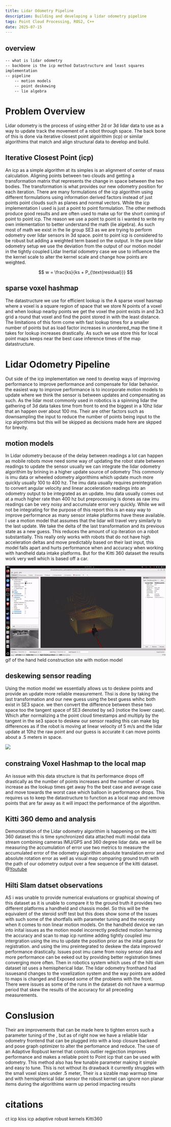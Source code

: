 ```yaml
---
title: Lidar Odometry Pipeline
description: Building and developing a lidar odometry pipeline
tags: Point Cloud Processing, ROS2, C++
date: 2025-07-15
---
```


## overview
    -- what is lidar odometry 
    -- backbone is the icp method Datastructure and least squares implementation
    -- pipeline 
        -- motion models 
        -- point deskewing 
        -- lie algebra



# Problem Overview  
Lidar odometry is the process of using either 2d or 3d lidar data to use as a way to update track the movement of a robot through space.  The back bone of this is done via iterative closest point algoirithim (icp) or similar algorithims that match and align structural data to develop and build. 

## Iterative Closest Point (icp)
An icp as a simple algorithm at its simples is an alignment of center of mass calculation.  Aligning points between two clouds and getting a transformation matrix that represents the change in space between the two bodies. The transformation is what provides our new odometry position for each iteration. There are many formulations of the icp algorithim using different formulations using information derived factors instead of just points point clouds such as planes and normal vectors.  While the icp implementation I used is just a point to point formulation. The other methods produce good results and are often used to make up for the short coming of point to point icp. The reason we use a point to point is i wanted to write my own imlementation to better understand the math (lie algebra). As such most of math we exist in the lie group SE3 as we are trying to perform odometry over lidar sensors in 3d space.  point to point icp is considered to be robust but adding a weighted term based on the output.  In the pure lidar odometry setup we use the deviation from the output of our motion model in the tightly coupled Lidar Inertial odometry case we use to influence the the kernel scale to alter the kernel scale and change how points are weighted.

$$
     w  = \frac{ks}{ks + P_{\text{residual}}}
$$

## sparse voxel hashmap 
The datastructure we use for efficient lookup is the A sparse voxel hasmap where a voxel is a square region of space that we store N points of a voxel and when lookup nearby points we get the voxel the point exists in and 3x3 grid a round that voxel and find the point stored in with the least distance.  The limitations of this form come with fast lookup times for a smaller number of points but as load factor increases in unordered_map the time it takes for lookup increases drastically. As such we use store this for local point maps keeps near the best case inference times of the map datastructure.

#  Lidar Odometry Pipeline
Out side of the icp implementation we need to develop ways of improving performance to improve performance and compensate for lidar behavior.  the easiest way to improve performance is to incorporate motion models to update where we think the sensor is between updates and compensating as such. As the lidar most commonly used in robotics is a spinning lidar the gathering of 3d data takes time from front to end the biggest in a 10hz lidar that an happen over about 100 ms. Their are other factors such as downsampling the input to reduce the number of points being input to the icp algorithims but this will be skipped as decisions made here are skpped for brevity.

## motion models 
In Lidar odometry because of the delay between readings a lot can happen as mobile robots move need some way of updating the robot state between readings to update the sensor usually we can integrate the lidar odometry algorithim by brining in a higher update source of odometry This commonly is imu data or  wheeled odometry algorithims which update much more quickly usually 100 to 400 hz. The imu data usually requires preintegration to convert angular velocity and linear acceleration readings into an odometry output to be integrated as an update. Imu data usually comes out at a much higher rate than 400 hz but preprocessing is dones as raw imu readings can be very noisy and accumulate error very quickly.  While we will not be integrating for the purpose of this report this is an easy way to improve performance as many sensor intake platforms have these available.  I use a motion model that assumes that the lidar will travel very similarly to the last update. We take the delta of the last transformation and its previous state as a new guess. This reduces the amount of icp iteration on a robot  substantially. This really only works with robots that do not have high acceleration deltas and move predictably based on their last input, this model falls apart and hurts performance when and accuracy when working with handheld data intake platforms. But for the Kitti 360 dataset the results work very well which is based off a car.

![Using a motion model with a hand held data intake platform](
    https://github.com/torn8to/odom_ws/blob/master/media/output.gif?raw
    ) gif of the hand held construction site with motion model

## deskewing sensor reading
Using the motion model we essentially allows us to deskew points and provide an update  more reliable measurement.  Thsi is done by taking the last transformation and our new guess using the best guess whihc both exist in SE3 space. we then convert the difference between these two space too the tangent space of SE3 denoted by se3 (notice the lower case). Which after normalizing a the point cloud timestamps and multiply by the tangent in the se3 space to deskew our sensor reading this can make big differences as if the robot is moving at linear velocity of 5 m/s and the lidar update at 10hz the raw point and our guess is accurate it can move points about a .5 meters in space.  

![](https://github.com/torn8to/odom_ws/blob/master/media/odometry/plot_trajectories.png?raw)

## constraing Voxel Hashmap to the local map
An isssue with this data structure is that its performance drops off drastically as the number of points increases and the number of voxels increase as the lookup times get away fro the best case and average case and move towards the worst case which balloon in performance drops. This requires us to keep the datastructure to function as a local map and remove points that are far away as it will impact the performance of the algorithm.  

## Kitti 360 demo and analysis
Demonstration of the Lidar odometry algorithim is happening on the kitti 360 dataset this is time synchronized data attached multi modal data stream combining cameras IMU/GPS and 360 degree lidar data.  we will be measuring the accumulation of error use two metrics to measure the accumulated error of the odometry algorithim absolute translation error and absolute rotation error as well as visual map comparing ground truth with the path of our odometry output over a few sequence of the kitti dataset. 
@[Youtube]()

## Hilti Slam datset observations
AS i was unable to provide numerical evaluations or graphical showing of this dataset as it is unable to compare it to the ground truth it provides two different platforms a handheld and chassis model. So this will be the equivalent of the steroid sniff test but this does show some of the issues with such some of the shortfalls with parameter tuning and the necesty when it comes to non linear motion models.  On the handheld device we ran into inital issues as the motion model incorrectly predicted motion harming the accuracy and scan to map icp runtime adding tightly coupled imu intergration using the imu to update the position prior as the inital guess for registration. and using the imu preintegrated to deskew the data improved performance drastically. Issues post imu came from noisy sensor data and more performance can be eeked out by providing better registration times converging more often.  Then in robotics system which uses of the hilti slam dataset ist uses a hemispherical lidar. The lidar odometry fronthand had issuesand changes to the voxelization system and the way points are added to maps is changed and Exposed some of the problems with the front.  There were issues as  some of the runs in the dataset do not have a warmup period that skew the results of the accuracy for all preceding measurements. 

# Conslusion
Their are improvements that can be made here to tighten errors such a parameter tuning of the , but as of right now we have a reliable lidar odometry frontend that can be plugged into with a loop closure backend and pose graph optimizer to alter the perfomance and reduce. The use of an Adaptive Ropbust kernel that contols outlier regjection improves performance and makes a reliable point to Point icp that can be used with odometry.  This method also has few tunable parameter making it simple and easy to tune. This is not without its drawback it currently struggles with the small voxel sizes under .5 meter, Their is a sizable map warmup time and with hemispherical lidar sensor the robust kernel can ignore non planar items during the algorithims warm up period impacting results

# citations

ct icp 
kiss icp 
adaptive robust kernels 
Kitti360
